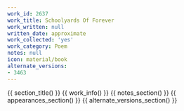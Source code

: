 ```yaml
---
work_id: 2637
work_title: Schoolyards Of Forever
work_written: null
written_date: approximate
work_collected: 'yes'
work_category: Poem
notes: null
icon: material/book
alternate_versions:
- 3463
---
```


{{ section_title() }}
{{ work_info() }}
{{ notes_section() }}
{{ appearances_section() }}
{{ alternate_versions_section() }}